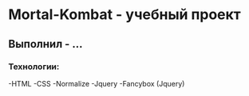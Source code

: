# Mortal-Kombat - учебный проект
## Выполнил - ...
### Технологии:
-HTML
-CSS
-Normalize
-Jquery
-Fancybox (Jquery)
